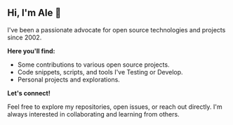 
## Hi, I'm Ale 👋

I've been a passionate advocate for open source technologies and projects since 2002. 

**Here you'll find:**

* Some contributions to various open source projects.
* Code snippets, scripts, and tools I've Testing or Develop.
* Personal projects and explorations.

**Let's connect!**

Feel free to explore my repositories, open issues, or reach out directly. I'm always interested in collaborating and learning from others. 
